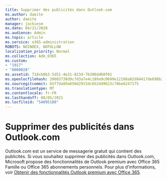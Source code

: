 ```yaml
---
title: Supprimer des publicités dans Outlook.com
ms.author: daeite
author: daeite
manager: jackiesm
ms.date: 04/21/2020
ms.audience: Admin
ms.topic: article
ms.service: o365-administration
ROBOTS: NOINDEX, NOFOLLOW
localization_priority: Normal
ms.collection: Adm_O365
ms.custom:
- "1917"
- "8000028"
ms.assetid: 718cb8b3-5d51-4e31-823d-7b306dd60f01
ms.openlocfilehash: 39603738d9c7d3a7e4c189a9c0699e12108a82d84417de698b22195aef2cd2bd
ms.sourcegitcommit: b5f7da89a650d2915dc652449623c78be6247175
ms.translationtype: MT
ms.contentlocale: fr-FR
ms.lasthandoff: 08/05/2021
ms.locfileid: "54095180"
---
```

# <a name="remove-ads-in-outlookcom"></a>Supprimer des publicités dans Outlook.com

Outlook.com est un service de messagerie gratuit qui contient des publicités. Si vous souhaitez supprimer des publicités dans Outlook.com, Microsoft propose des fonctionnalités de Outlook premium avec Office 365 Famille ou Office 365 abonnements personnels. Pour plus d’informations, voir [Obtenir des fonctionnalités Outlook premium avec Office 365](https://go.microsoft.com/fwlink/?linkid=872181).